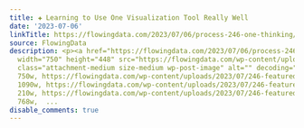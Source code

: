 ```yaml
---
title: ✚ Learning to Use One Visualization Tool Really Well
date: '2023-07-06'
linkTitle: https://flowingdata.com/2023/07/06/process-246-one-thinking/
source: FlowingData
description: <p><a href="https://flowingdata.com/2023/07/06/process-246-one-thinking/"><img
  width="750" height="448" src="https://flowingdata.com/wp-content/uploads/2023/07/246-featured-750x448.png"
  class="attachment-medium size-medium wp-post-image" alt="" decoding="async" srcset="https://flowingdata.com/wp-content/uploads/2023/07/246-featured-750x448.png
  750w, https://flowingdata.com/wp-content/uploads/2023/07/246-featured-1090x651.png
  1090w, https://flowingdata.com/wp-content/uploads/2023/07/246-featured-210x125.png
  210w, https://flowingdata.com/wp-content/uploads/2023/07/246-featured-768x459.png
  768w,  ...
disable_comments: true
---
```

<p><a href="https://flowingdata.com/2023/07/06/process-246-one-thinking/"><img width="750" height="448" src="https://flowingdata.com/wp-content/uploads/2023/07/246-featured-750x448.png" class="attachment-medium size-medium wp-post-image" alt="" decoding="async" srcset="https://flowingdata.com/wp-content/uploads/2023/07/246-featured-750x448.png 750w, https://flowingdata.com/wp-content/uploads/2023/07/246-featured-1090x651.png 1090w, https://flowingdata.com/wp-content/uploads/2023/07/246-featured-210x125.png 210w, https://flowingdata.com/wp-content/uploads/2023/07/246-featured-768x459.png 768w,  ...